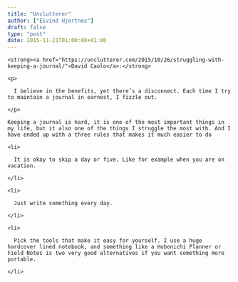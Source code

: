 ```yaml
---
title: "Unclutterer"
author: ["Eivind Hjertnes"]
draft: false
type: "post"
date: 2015-11-21T01:00:00+01:00
---
```


<div class="HTML">
  <div></div>

<p>

</div>

```text
<strong><a href="https://unclutterer.com/2015/10/26/struggling-with-keeping-a-journal/">David Caolo</a>:</strong>
```

<div class="HTML">
  <div></div>

</p>

</div>

<div class="HTML">
  <div></div>

<blockquote>

</div>

```text
<p>

  I believe in the benefits, yet there’s a disconnect. Each time I try to maintain a journal in earnest, I fizzle out.

</p>
```

<div class="HTML">
  <div></div>

</blockquote>

</div>

<div class="HTML">
  <div></div>

<p>

</div>

```text
Keeping a journal is hard, it is one of the most important things in my life, but it also one of the things I struggle the most with. And I have ended up with a three rules that makes it much easier to do
```

<div class="HTML">
  <div></div>

</p>

</div>

<div class="HTML">
  <div></div>

<ol>

</div>

```text
<li>

  It is okay to skip a day or five. Like for example when you are on vacation.

</li>

<li>

  Just write something every day.

</li>

<li>

  Pick the tools that make it easy for yourself. I use a huge hardcover lined notebook, and something like a Hobonichi Planner or Field Notes is two very good alternatives if you want something more portable.

</li>
```

<div class="HTML">
  <div></div>

</ol>

</div>
